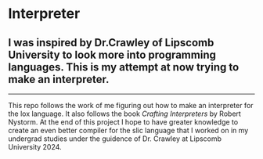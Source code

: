 # Interpreter
## I was inspired by Dr.Crawley of Lipscomb University to look more into programming languages. This is my attempt at now trying to make an interpreter.
___
  This repo follows the work of me figuring out how to make an interpreter for the lox language. It also follows the book *Crafting Interpreters* by Robert Nystorm.
At the end of this project I hope to have greater knowledge to create an even better compiler for the slic language that I worked on in my undergrad studies under
the guidence of Dr. Crawley at Lipscomb University 2024.
